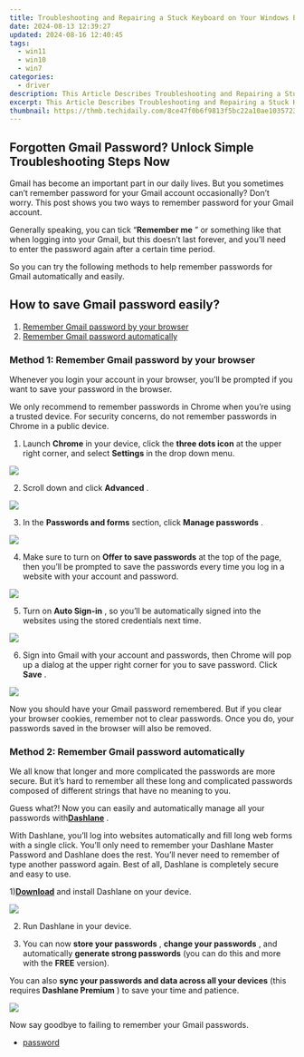 ```yaml
---
title: Troubleshooting and Repairing a Stuck Keyboard on Your Windows PC [Fixed]
date: 2024-08-13 12:39:27
updated: 2024-08-16 12:40:45
tags:
  - win11
  - win10
  - win7
categories:
  - driver
description: This Article Describes Troubleshooting and Repairing a Stuck Keyboard on Your Windows PC [Fixed]
excerpt: This Article Describes Troubleshooting and Repairing a Stuck Keyboard on Your Windows PC [Fixed]
thumbnail: https://thmb.techidaily.com/8ce47f0b6f9813f5bc22a10ae1035723a396d6df9ac3890df3f71584e5d0f8e3.jpg
---
```


## Forgotten Gmail Password? Unlock Simple Troubleshooting Steps Now

Gmail has become an important part in our daily lives. But you sometimes can’t remember password for your Gmail account occasionally? Don’t worry. This post shows you two ways to remember password for your Gmail account.

 Generally speaking, you can tick “**Remember me** ” or something like that when logging into your Gmail, but this doesn’t last forever, and you’ll need to enter the password again after a certain time period.

 So you can try the following methods to help remember passwords for Gmail automatically and easily.

## How to save Gmail password easily?

1. [Remember Gmail password by your browser](https://tools.techidaily.com/drivereasy/download/)
2. [Remember Gmail password automatically](https://tools.techidaily.com/drivereasy/download/)

### Method 1: Remember Gmail password by your browser

 Whenever you login your account in your browser, you’ll be prompted if you want to save your password in the browser.

 We only recommend to remember passwords in Chrome when you’re using a trusted device. For security concerns, do not remember passwords in Chrome in a public device.

1) Launch **Chrome** in your device, click the **three dots icon** at the upper right corner, and select **Settings** in the drop down menu.

![](https://images.drivereasy.com/wp-content/uploads/2018/10/img_5bd03bff522ce.jpg)

2) Scroll down and click **Advanced** .

![](https://images.drivereasy.com/wp-content/uploads/2018/10/img_5bd03c1476f5b.jpg)

3) In the **Passwords and forms** section, click **Manage passwords** .

![](https://images.drivereasy.com/wp-content/uploads/2018/10/img_5bd03c278ee6d.jpg)

4) Make sure to turn on **Offer to save passwords**  at the top of the page, then you’ll be prompted to save the passwords every time you log in a website with your account and password.

![](https://images.drivereasy.com/wp-content/uploads/2018/10/img_5bd03c45528a2.jpg)

5) Turn on **Auto Sign-in**  , so you’ll be automatically signed into the websites using the stored credentials next time.

![](https://images.drivereasy.com/wp-content/uploads/2018/10/img_5bd03c5ceb8d8.jpg)

 6) Sign into Gmail with your account and passwords, then Chrome will pop up a dialog at the upper right corner for you to save password. Click **Save** .

![](https://images.drivereasy.com/wp-content/uploads/2018/10/img_5bd03c7c82588.png)

 Now you should have your Gmail password remembered. But if you clear your browser cookies, remember not to clear passwords. Once you do, your passwords saved in the browser will also be removed.

### Method 2: Remember Gmail password automatically

 We all know that longer and more complicated the passwords are more secure. But it’s hard to remember all these long and complicated passwords composed of different strings that have no meaning to you.

 Guess what?! Now you can easily and automatically manage all your passwords with[**Dashlane**](https://tools.techidaily.com/drivereasy/download/) .

 With Dashlane, you’ll log into websites automatically and fill long web forms with a single click. You’ll only need to remember your Dashlane Master Password and Dashlane does the rest. You’ll never need to remember of type another password again. Best of all, Dashlane is completely secure and easy to use.

 1)[**Download**](https://tools.techidaily.com/drivereasy/download/)  and install Dashlane on your device.

![](https://images.drivereasy.com/wp-content/uploads/2018/05/img_5af66de7ed746.jpg)

2) Run Dashlane in your device.

3) You can now **store your passwords** , **change your passwords** , and automatically **generate strong passwords** (you can do this and more with the **FREE** version).

You can also **sync your passwords and data across all your devices** (this requires **Dashlane Premium** ) to save your time and patience.

![](https://images.drivereasy.com/wp-content/uploads/2018/05/img_5aed18cec9fb3.jpg)

 Now say goodbye to failing to remember your Gmail passwords.

* [password](https://tools.techidaily.com/drivereasy/download/)

<ins class="adsbygoogle"
     style="display:block"
     data-ad-format="autorelaxed"
     data-ad-client="ca-pub-7571918770474297"
     data-ad-slot="1223367746"></ins>



<ins class="adsbygoogle"
     style="display:block"
     data-ad-client="ca-pub-7571918770474297"
     data-ad-slot="8358498916"
     data-ad-format="auto"
     data-full-width-responsive="true"></ins>
